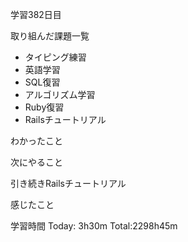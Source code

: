 学習382日目

取り組んだ課題一覧

- タイピング練習
- 英語学習
- SQL復習
- アルゴリズム学習
- Ruby復習
- Railsチュートリアル

わかったこと

次にやること

引き続きRailsチュートリアル

感じたこと

学習時間 Today: 3h30m Total:2298h45m